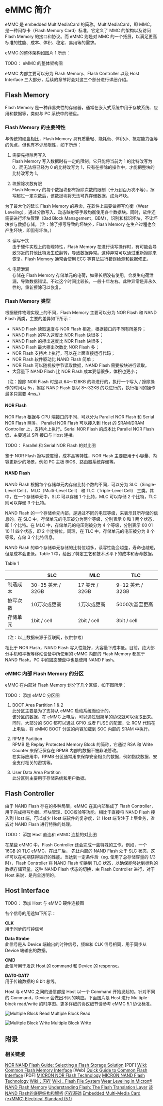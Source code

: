 # eMMC 简介

eMMC 是 embedded MultiMediaCard 的简称。MultiMediaCard，即 MMC， 是一种闪存卡（Flash Memory Card）标准，它定义了 MMC 的架构以及访问　Flash Memory 的接口和协议。而 eMMC 则是对 MMC 的一个拓展，以满足更高标准的性能、成本、体积、稳定、易用等的需求。

eMMC 的整体架构如图片 1 所示：

TODO： eMMC 的整体架构图

eMMC 内部主要可以分为 Flash Memory、Flash Controller 以及 Host Interface 三大部分，后续的章节将会对这三个部分进行详细介绍。

## Flash Memory

Flash Memory 是一种非易失性的存储器，通常在嵌入式系统中用于存放系统、应用和数据等，类似与 PC 系统中的硬盘。

### Flash Memory 的主要特性

与传统的硬盘相比，Flash Memory 具有质量轻、能耗低、体积小、抗震能力强等的优点，但也有不少局限性，如下所示：

1. 需要先擦除再写入  
  Flash Memory 写入数据时有一定的限制。它只能将当前为 1 的比特改写为 0，而无法将已经为 0 的比特改写为 1，只有在擦除的操作中，才能把整块的比特改写为 1。

2. 块擦除次数有限  
  Flash Memory 的每个数据块都有擦除次数的限制（十万到百万次不等），擦写超过一定次数后，该数据块将无法可靠存储数据，成为坏块。

  为了最大化的延长 Flash Memory 的寿命，在软件上需要做擦写均衡（Wear Leveling），通过分散写入、动态映射等手段均衡使用各个数据块。同时，软件还需要进行坏块管理（Bad Block Management，BBM），识别和标识坏块，不让坏块参与数据存储。（注：除了擦写导致的坏块外，Flash Memory 在生产过程也会产生坏块，即固有坏块。）

3. 读写干扰  
  由于硬件实现上的物理特性，Flash Memory 在进行读写操作时，有可能会导致邻近的其他比特发生位翻转，导致数据异常。这种异常可以通过重新擦除来恢复。Flash Memory 通常会使用 ECC 等算法进行错误检测和数据修正。

5. 电荷泄漏  
  存储在 Flash Memory 存储单元的电荷，如果长期没有使用，会发生电荷泄漏，导致数据错误。不过这个时间比较长，一般十年左右。此种异常是非永久性的，重新擦除可以恢复。

### Flash Memory 类型

根据硬件物理实现上的不同，Flash Memory 主要可以分为 NOR Flash 和 NAND Flash 两类，主要的差异如下所示：

* NAND Flash 读取速度与 NOR Flash 相近，根据接口的不同有所差异；
* NAND Flash 的写入速度比 NOR Flash 快很多；
* NAND Flash 的擦出速度比 NOR Flash 快很多；
* NAND Flash 最大擦出次数比 NOR Flash 多；
* NOR Flash 支持片上执行，可以在上面直接运行代码；
* NOR Flash 软件驱动比 NAND Flash 简单；
* NOR Flash 可以随机按字节读取数据，NAND Flash 需要按块进行读取。
* 大容量下 NAND Flash 比 NOR Flash 成本要低很多，体积也更小；

（注：擦除 NOR Flash 时是以 64～128KB 的块进行的，执行一个写入 / 擦除操作的时间为 5s，擦除 NAND Flash 是以 8～32KB 的块进行的，执行相同的操作最多只需要 4ms。）


#### NOR Flash

NOR Flash 根据与 CPU 端接口的不同，可以分为 Parallel NOR Flash 和 Serial NOR Flash 两类。
Parallel NOR Flash 可以接入到 Host 的 SRAM/DRAM Controller 上，支持片上执行。Serial NOR Flash 的成本比 Parallel NOR Flash 低，主要通过 SPI 接口与 Host 连接。

TODO： Parallel 和 Serial NOR Flash 的对比图

鉴于 NOR Flash 擦写速度慢，成本高等特性，NOR Flash 主要应用于小容量、内容更新少的场景，例如 PC 主板 BIOS、路由器系统存储等。

#### NAND Flash

NAND Flash 根据每个存储单元内存储比特个数的不同，可以分为 SLC（Single-Level Cell）、MLC（Multi-Level Cell） 和 TLC（Triple-Level Cell） 三类。其中，在一个存储单元中，SLC 可以存储 1 个比特，MLC 可以存储 2 个比特，TLC 则可以存储 3 个比特。

NAND Flash 的一个存储单元内部，是通过不同的电压等级，来表示其所存储的信息的。在 SLC 中，存储单元的电压被分为两个等级，分别表示 0 和 1 两个状态，即 1 个比特。在 MLC 中，存储单元的电压则被分为 4 个等级，分别表示 00 01 10 11 四个状态，即 2 个比特位。同理，在 TLC 中，存储单元的电压被分为 8 个等级，存储 3 个比特信息。

NAND Flash 的单个存储单元存储的比特位越多，读写性能会越差，寿命也越短，但是成本会更低。Table 1 中，给出了特定工艺和技术水平下的成本和寿命数据。

Table 1  

|| SLC | MLC | TLC |
| -- | -- | -- | -- |
| 制造成本 | 30-35 美元 / 32GB | 17 美元 / 32GB | 9-12 美元 / 32GB |
| 擦写次数 | 10万次或更高 | 1万次或更高 | 5000次甚至更高 |
| 存储单元 | 1bit / cell | 2bit / cell | 3bit / cell |
（注：以上数据来源于互联网，仅供参考）

相比于 NOR Flash，NAND Flash 写入性能好，大容量下成本低。目前，绝大部分手机和平板等移动设备中所使用的 eMMC 内部的 Flash Memory 都属于 NAND Flash。PC 中的固态硬盘中也是使用 NAND Flash。

### eMMC 内部 Flash Memory 的分区 

eMMC 在内部对 Flash Memory 划分了几个区域，如下图所示：

TODO： 添加 eMMC 分区图

1. BOOT Area Partition 1 & 2  
  此分区主要是为了支持从 eMMC 启动系统而设计的。  
  该分区的数据，在 eMMC 上电后，可以通过很简单的协议就可以读取出来。同时，大部分的 SOC 都可以通过 GPIO 或者 FUSE 的配置，让 ROM 代码在上电后，将 eMMC BOOT 分区的内容加载到 SOC 内部的 SRAM 中执行。
  
2. RPMB Partition  
  RPMB 是 Replay Protected Memory Block 的简称，它通过 RSA 和 Write Counter 来保证保存在 RPMB 内部的数据不被非法篡改。  
  在实际应用中，RPMB 分区通常用来保存安全相关的数据，例如指纹数据、安全支付相关的密钥等。

3. User Data Area Partition  
  此分区则主要用于存储系统和用户数据。
  
## Flash Controller

由于 NAND Flash 存在的多种局限，eMMC 在其内部集成了 Flash Controller，用于完成擦写均衡、坏块管理、ECC校验等功能。相比于直接将 NAND Flash 接入到 Host 端，可以减少 Host 端软件的复杂度，让 Host 端专注于上层业务，省去对 NAND Flash 进行特殊的处理。

TODO： 添加 Host 直连和 eMMC 连接的对比图

在某些 eMMC 中，Flash Controller 还会完成一些特殊的工作。例如，一个 16GB 的 TLC eMMC，在出厂后， 先让内部的 NAND Flash 处于 SLC 状态，这样可以在初期获得较好的性能。当达到一定条件后（eg. 使用了总存储容量的 1/3 时），Flash Controller 将 NAND Flash 切换到 TLC 状态，以确保能够达到标称的数据存储容量。这种 NAND Flash 状态的切换，由 Flash Controller 进行，对于 Host 来说，是完全透明的。

## Host Interface

TODO： 添加 Host 与 eMMC 硬件连接图

各个信号的用途如下所示：

**CLK**  
用于同步的时钟信号

**Data Strobe**  
此信号是从 Device 端输出的时钟信号，频率和 CLK 信号相同，用于同步从 Device 端输出的数据。

**CMD**  
此信号用于发送 Host 的 command 和 Device 的 response。

**DAT0-DAT7**  
用于传输数据的 8 bit 总线。

Host 与 eMMC 之间的通信都是 Host 以一个 Command 开始发起的。针对不同的 Command，Device 会做出不同的响应。下面图片是 Host 进行 Multiple-block read/write 的时序图。更多详细的协议细节请参考 eMMC 5.1 协议标准。

![Multiple Block Read](multiple-block-read.png)
Multiple Block Read

![Mulitple Block Write](multiple-block-write.png)
Multiple Block Write


## 附录
### 相关链接
[NOR NAND Flash Guide: Selecting a Flash Storage Solution](https://www.micron.com/~/media/documents/products/product-flyer/flyer_nor_nand_flash_guide.pdf) [PDF]
[Wiki: Common Flash Memory Interface](https://en.wikipedia.org/wiki/Common_Flash_Memory_Interface) [Web]
[Quick Guide to Common Flash Interface](https://www.spansion.com/Support/Application%20Notes/Quick_Guide_to_CFI_AN.pdf) [PDF]
[MICRON NOR Flash Technology](https://www.micron.com/products/nor-flash)
[MICRON NAND Flash Technology](https://www.micron.com/products/nand-flash)
[Wiki：闪存](https://zh.wikipedia.org/wiki/%E9%97%AA%E5%AD%98)
[Wiki：Flash File System](https://en.wikipedia.org/wiki/Flash_file_system)
[Wear Leveling in Micron® NAND Flash Memory](https://www.micron.com/~/media/documents/products/technical-note/nand-flash/tn2961_wear_leveling_in_nand.pdf)
[Understanding Flash: The Flash Translation Layer](https://flashdba.com/2014/09/17/understanding-flash-the-flash-translation-layer/)
[谈NAND Flash的底层结构和解析](http://blog.sina.com.cn/s/blog_4b4b54da01016rx3.html)
[闪存基础](http://www.ssdfans.com/?p=45)
[Embedded Multi-Media Card (e•MMC) Electrical Standard (5.1)](http://www.jedec.org/sites/default/files/docs/JESD84-B51.pdf)
